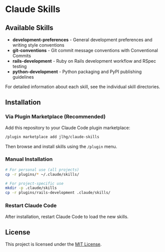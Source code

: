 # Claude Skills

## Available Skills

- **development-preferences** - General development preferences and writing style conventions
- **git-conventions** - Git commit message conventions with Conventional Commits
- **rails-development** - Ruby on Rails development workflow and RSpec testing
- **python-development** - Python packaging and PyPI publishing guidelines

For detailed information about each skill, see the individual skill directories.

## Installation

### Via Plugin Marketplace (Recommended)

Add this repository to your Claude Code plugin marketplace:

```bash
/plugin marketplace add jlhg/claude-skills
```

Then browse and install skills using the `/plugin` menu.

### Manual Installation

```bash
# For personal use (all projects)
cp -r plugins/* ~/.claude/skills/

# For project-specific use
mkdir -p .claude/skills
cp -r plugins/rails-development .claude/skills/
```

### Restart Claude Code

After installation, restart Claude Code to load the new skills.

## License

This project is licensed under the [MIT License](LICENSE).
